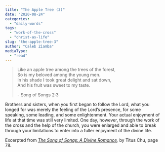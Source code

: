 ```yaml
---
title: "The Apple Tree (3)"
date: "2020-08-24"
categories: 
  - "daily-words"
tags: 
  - "work-of-the-cross"
  - "christ-as-life"
slug: "the-apple-tree-3"
author: "Caleb Ziamba"
mediaType: 
  - "read"
---
```


> Like an apple tree among the trees of the forest,  
> So is my beloved among the young men.  
> In his shade I took great delight and sat down,  
> And his fruit was sweet to my taste.
> 
> \- Song of Songs 2:3

Brothers and sisters, when you first began to follow the Lord, what you longed for was merely the feeling of the Lord’s presence, for some speaking, some leading, and some enlightenment. Your actual enjoyment of life at that time was still very limited. One day, however, through the work of the cross and the help of the church, you were enlarged and able to break through your limitations to enter into a fuller enjoyment of the divine life.

Excerpted from _[The Song of Songs: A Divine Romance](https://www.asweetsavor.org/song-of-songs-dr),_ by Titus Chu, page 78.
